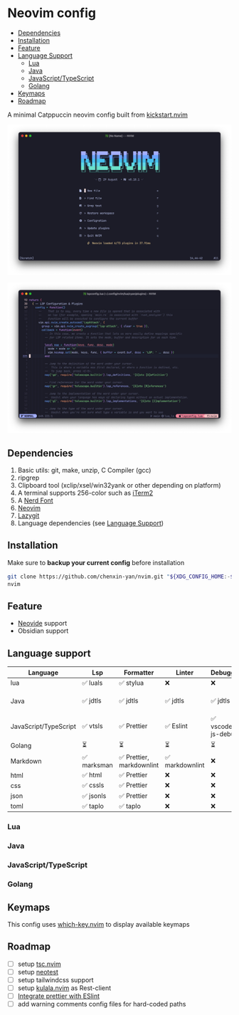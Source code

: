 # Neovim config

<!--toc:start-->

- [Dependencies](#dependencies)
- [Installation](#installation)
- [Feature](#feature)
- [Language Support](#language-support)
    - [Lua](#lua)
    - [Java](#java)
    - [JavaScript/TypeScript](#javascripttypescript)
    - [Golang](#golang)
- [Keymaps](#keymaps)
- [Roadmap](#roadmap)
<!--toc:end-->

A minimal Catppuccin neovim config built from [kickstart.nvim](https://github.com/nvim-lua/kickstart.nvim)

![Preview 1](./Preview_1.jpg)

![Preview 2](./Preview_2.jpg)

## Dependencies

1. Basic utils: git, make, unzip, C Compiler (gcc)
2. ripgrep
3. Clipboard tool (xclip/xsel/win32yank or other depending on platform)
4. A terminal supports 256-color such as [iTerm2](https://iterm2.com/index.html)
5. A [Nerd Font](https://www.nerdfonts.com/#home)
6. [Neovim](https://neovim.io)
7. [Lazygit](https://github.com/jesseduffield/lazygit)
8. Language dependencies (see [Language Support](#language-support))

## Installation

Make sure to **backup your current config** before installation

```bash
git clone https://github.com/chenxin-yan/nvim.git "${XDG_CONFIG_HOME:-$HOME/.config}"/nvim
nvim
```

## Feature

- [Neovide](https://github.com/neovide/neovide) support
- Obsidian support

## Language support

| Language              | Lsp         | Formatter                 | Linter          | Debugger           | Testing      |
| --------------------- | ----------- | ------------------------- | --------------- | ------------------ | ------------ |
| lua                   | ✅ luals    | ✅ stylua                 | ❌              | ❌                 | ❌           |
| Java                  | ✅ jdtls    | ✅ jdtls                  | ✅ jdtls        | ✅ jdtls           | ✅ java-test |
| JavaScript/TypeScript | ✅ vtsls    | ✅ Prettier               | ✅ Eslint       | ✅ vscode-js-debug | ❌           |
| Golang                | ⏳          | ⏳                        | ⏳              | ⏳                 | ⏳           |
| Markdown              | ✅ marksman | ✅ Prettier, markdownlint | ✅ markdownlint | ❌                 | ❌           |
| html                  | ✅ html     | ✅ Prettier               | ❌              | ❌                 | ❌           |
| css                   | ✅ cssls    | ✅ Prettier               | ❌              | ❌                 | ❌           |
| json                  | ✅ jsonls   | ✅ Prettier               | ❌              | ❌                 | ❌           |
| toml                  | ✅ taplo    | ✅ taplo                  | ❌              | ❌                 | ❌           |

### Lua

### Java

### JavaScript/TypeScript

### Golang

## Keymaps

This config uses [which-key.nvim](https://github.com/folke/which-key.nvim) to display available keymaps

## Roadmap

- [ ] setup [tsc.nvim](https://github.com/dmmulroy/tsc.nvim)
- [ ] setup [neotest](https://github.com/nvim-neotest/neotest)
- [ ] setup tailwindcss support
- [ ] setup [kulala.nvim](https://github.com/mistweaverco/kulala.nvim) as Rest-client
- [ ] [Integrate prettier with ESlint](https://prettier.io/docs/en/integrating-with-linters.html)
- [ ] add warning comments config files for hard-coded paths
